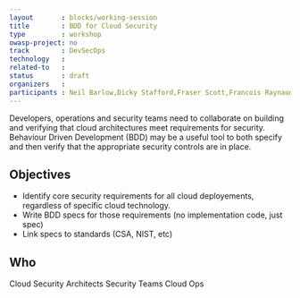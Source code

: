 ```yaml
---
layout       : blocks/working-session
title        : BDD for Cloud Security
type         : workshop
owasp-project: no
track        : DevSecOps
technology   :
related-to   :
status       : draft
organizers   :
participants : Neil Barlow,Dicky Stafford,Fraser Scott,Francois Raynaud, Stephen de Vries
---
```


Developers, operations and security teams need to collaborate on building and verifying that cloud architectures meet requirements for security.  Behaviour Driven Development (BDD) may be a useful tool to both specify and then verify that the appropriate security controls are in place.   

## Objectives

- Identify core security requirements for all cloud deployements, regardless of specific cloud technology.
- Write BDD specs for those requirements (no implementation code, just spec)
- Link specs to standards (CSA, NIST, etc)

## Who

Cloud Security Architects
Security Teams
Cloud Ops
